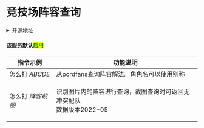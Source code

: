 # 竞技场阵容查询

<details>

<summary>开源地址</summary>

Hoshino的原生功能，现pcrdfans.com已不提供APIKEY

截图查询：[https://github.com/watermellye/arena](https://github.com/watermellye/arena)

</details>

#### 该服务默认<mark style="color:green;">启用</mark>

| 指令示例        | 功能说明                                             |
| ----------- | ------------------------------------------------ |
| 怎么打 _ABCDE_ | 从pcrdfans查询阵容解法。角色名可以使用别称                        |
| 怎么打 _阵容截图_  | <p>识别图片内的阵容进行查询，截图查询时可返回无冲突配队<br>数据版本2022-05</p> |
